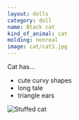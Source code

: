 ```yaml
---
layout: dolls
category: doll
name: Black cat
kind_of_animal: cat
molding: nonreal
image: cat/cat1.jpg
---
```


Cat has...

- cute curvy shapes 
- long tale
- triangle ears

![Stuffed cat](http://hinokiya.biz/blog/IMG_3248_1.jpg)